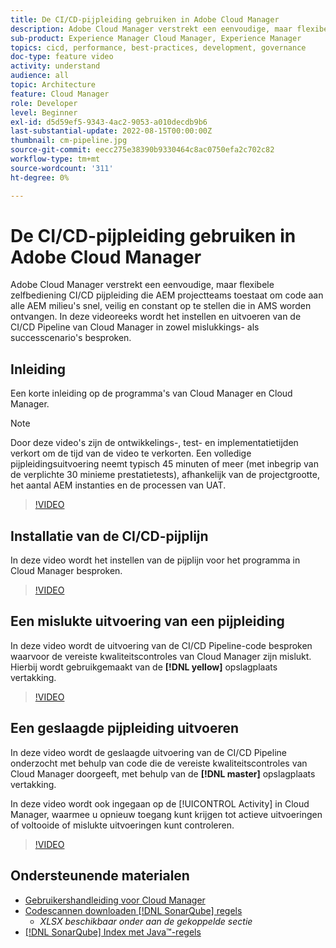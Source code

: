 ```yaml
---
title: De CI/CD-pijpleiding gebruiken in Adobe Cloud Manager
description: Adobe Cloud Manager verstrekt een eenvoudige, maar flexibele zelfbediening CI/CD pijpleiding die AEM projectteams toestaat om code aan alle AEM milieu's snel, veilig en constant op te stellen die in AMS worden ontvangen. In deze videoreeks wordt het instellen en uitvoeren van de CI/CD Pipeline van Cloud Manager in zowel mislukkings- als successcenario's besproken.
sub-product: Experience Manager Cloud Manager, Experience Manager
topics: cicd, performance, best-practices, development, governance
doc-type: feature video
activity: understand
audience: all
topic: Architecture
feature: Cloud Manager
role: Developer
level: Beginner
exl-id: d5d59ef5-9343-4ac2-9053-a010decdb9b6
last-substantial-update: 2022-08-15T00:00:00Z
thumbnail: cm-pipeline.jpg
source-git-commit: eecc275e38390b9330464c8ac0750efa2c702c82
workflow-type: tm+mt
source-wordcount: '311'
ht-degree: 0%

---
```


# De CI/CD-pijpleiding gebruiken in Adobe Cloud Manager

Adobe Cloud Manager verstrekt een eenvoudige, maar flexibele zelfbediening CI/CD pijpleiding die AEM projectteams toestaat om code aan alle AEM milieu&#39;s snel, veilig en constant op te stellen die in AMS worden ontvangen. In deze videoreeks wordt het instellen en uitvoeren van de CI/CD Pipeline van Cloud Manager in zowel mislukkings- als successcenario&#39;s besproken.

## Inleiding

Een korte inleiding op de programma&#39;s van Cloud Manager en Cloud Manager.

>[!NOTE]
>
>Door deze video&#39;s zijn de ontwikkelings-, test- en implementatietijden verkort om de tijd van de video te verkorten. Een volledige pijpleidingsuitvoering neemt typisch 45 minuten of meer (met inbegrip van de verplichte 30 minieme prestatietests), afhankelijk van de projectgrootte, het aantal AEM instanties en de processen van UAT.

>[!VIDEO](https://video.tv.adobe.com/v/23082?quality=12&learn=on)

## Installatie van de CI/CD-pijplijn

In deze video wordt het instellen van de pijplijn voor het programma in Cloud Manager besproken.

>[!VIDEO](https://video.tv.adobe.com/v/23083?quality=12&learn=on)

## Een mislukte uitvoering van een pijpleiding

In deze video wordt de uitvoering van de CI/CD Pipeline-code besproken waarvoor de vereiste kwaliteitscontroles van Cloud Manager zijn mislukt. Hierbij wordt gebruikgemaakt van de **[!DNL yellow]** opslagplaats vertakking.

>[!VIDEO](https://video.tv.adobe.com/v/23084?quality=12&learn=on)

## Een geslaagde pijpleiding uitvoeren

In deze video wordt de geslaagde uitvoering van de CI/CD Pipeline onderzocht met behulp van code die de vereiste kwaliteitscontroles van Cloud Manager doorgeeft, met behulp van de **[!DNL master]** opslagplaats vertakking.

In deze video wordt ook ingegaan op de [!UICONTROL Activity] in Cloud Manager, waarmee u opnieuw toegang kunt krijgen tot actieve uitvoeringen of voltooide of mislukte uitvoeringen kunt controleren.

>[!VIDEO](https://video.tv.adobe.com/v/23085?quality=12&learn=on)

## Ondersteunende materialen

* [Gebruikershandleiding voor Cloud Manager](https://experienceleague.adobe.com/docs/experience-manager-cloud-manager/content/introduction.html)
* [Codescannen downloaden [!DNL SonarQube] regels](https://experienceleague.adobe.com/docs/experience-manager-cloud-manager/content/using/code-quality-testing.html)
   * *XLSX beschikbaar onder aan de gekoppelde sectie*
* [[!DNL SonarQube] Index met Java™-regels](https://rules.sonarsource.com/java/)
